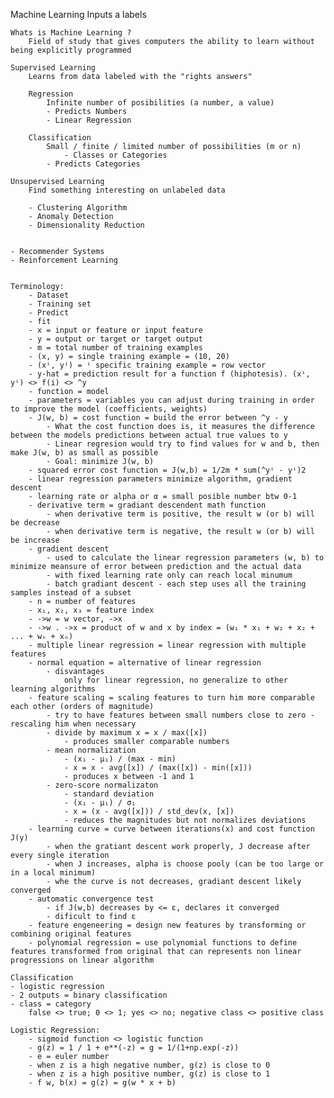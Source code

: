 Machine Learning
    Inputs a labels

    Whats is Machine Learning ?
        Field of study that gives computers the ability to learn without being explicitly programmed

    Supervised Learning
        Learns from data labeled with the "rights answers"

        Regression
            Infinite number of posibilities (a number, a value)
            - Predicts Numbers
            - Linear Regression

        Classification
            Small / finite / limited number of possibilities (m or n)
                - Classes or Categories
            - Predicts Categories

    Unsupervised Learning
        Find something interesting on unlabeled data

        - Clustering Algorithm
        - Anomaly Detection
        - Dimensionality Reduction


    - Recommender Systems
    - Reinforcement Learning


    Terminology:
        - Dataset
        - Training set
        - Predict
        - fit
        - x = input or feature or input feature
        - y = output or target or target output
        - m = total number of training examples
        - (x, y) = single training example = (10, 20)
        - (xⁱ, yⁱ) = ⁱ specific training example = row vector
        - y-hat = prediction result for a function f (hiphotesis). (xⁱ, yⁱ) <> f(i) <> ^y
        - function = model
        - parameters = variables you can adjust during training in order to improve the model (coefficients, weights)
        - J(w, b) = cost function = build the error between ^y - y
            - What the cost function does is, it measures the difference between the models predictions between actual true values to y
            - Linear regresion would try to find values for w and b, then make J(w, b) as small as possible
            - Goal: minimize J(w, b)
        - squared error cost function = J(w,b) = 1/2m * sum(^yⁱ - yⁱ)2
        - linear regression parameters minimize algorithm, gradient descent
        - learning rate or alpha or α = small posible number btw 0-1
        - derivative term = gradiant descendent math function
            - when derivative term is positive, the result w (or b) will be decrease
            - when derivative term is negative, the result w (or b) will be increase
        - gradient descent
            - used to calculate the linear regression parameters (w, b) to minimize meansure of error between prediction and the actual data
            - with fixed learning rate only can reach local minumum
            - batch gradiant descent - each step uses all the training samples instead of a subset
        - n = number of features
        - x₁, x₂, x₃ = feature index
        - ->w = w vector, ->x
        - ->w . ->x = product of w and x by index = (w₁ * x₁ + w₂ + x₂ + ... + wₙ + xₙ)
        - multiple linear regression = linear regression with multiple features
        - normal equation = alternative of linear regression
            - disvantages
                only for linear regression, no generalize to other learning algorithms
        - feature scaling = scaling features to turn him more comparable each other (orders of magnitude)
            - try to have features between small numbers close to zero - rescaling him when necessary
            - divide by maximum x = x / max([x])
                - produces smaller comparable numbers
            - mean normalization
                - (x₁ - μ₁) / (max - min)
                - x = x - avg([x]) / (max([x]) - min([x]))
                - produces x between -1 and 1
            - zero-score normalizaton
                - standard deviation
                - (x₁ - μ₁) / σ₁
                - x = (x - avg([x])) / std_dev(x, [x])
                - reduces the magnitudes but not normalizes deviations
        - learning curve = curve between iterations(x) and cost function J(y)
            - when the gratiant descent work properly, J decrease after every single iteration
            - when J increases, alpha is choose pooly (can be too large or in a local minimum)
            - whe the curve is not decreases, gradiant descent likely converged
        - automatic convergence test
            - if J(w,b) decreases by <= ε, declares it converged
            - dificult to find ε
        - feature engeneering = design new features by transforming or combining original features
        - polynomial regression = use polynomial functions to define features transformed from original that can represents non linear progressions on linear algorithm

    Classification
    - logistic regression
    - 2 outputs = binary classification
    - class = category
        false <> true; 0 <> 1; yes <> no; negative class <> positive class

    Logistic Regression:
        - sigmoid function <> logistic function
        - g(z) = 1 / 1 + e**(-z) = g = 1/(1+np.exp(-z))
        - e = euler number
        - when z is a high negative number, g(z) is close to 0
        - when z is a high positive number, g(z) is close to 1
        - f w, b(x) = g(z) = g(w * x + b)
